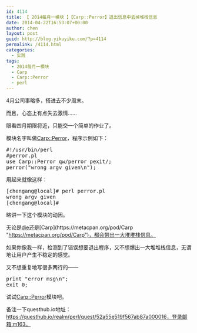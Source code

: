 ```yaml
---
id: 4114
title: 【 2014每月一模块 】【Carp::Perror】退出信息中去掉堆栈信息
date: 2014-04-22T16:53:07+00:00
author: chen
layout: post
guid: http://blog.yikuyiku.com/?p=4114
permalink: /4114.html
categories:
  - 实践
tags:
  - 2014每月一模块
  - Carp
  - Carp::Perror
  - perl
---
```

4月公司事略多，搭进去不少周末。

而且，心态上有点失去激情……

眼看四月期限将近，只能交一个简单的作业了。

模块名字叫做[Carp::Perror](https://metacpan.org/pod/Carp::Perror "https://metacpan.org/pod/Carp::Perror")，程序示例如下：

<pre class="brush: perl">#!/usr/bin/perl
#perror.pl
use Carp::Perror qw/perror pexit/;
perror("wrong argv given\n");
</pre>

用起来就像这样：

<pre class="brush: bash">[chengang@local]# perl perror.pl
wrong argv given
[chengang@local]#
</pre>

略讲一下这个模块的动因。

无论是[die](http://perldoc.perl.org/functions/die.html "http://perldoc.perl.org/functions/die.html")还是[Carp](https://metacpan.org/pod/Carp "https://metacpan.org/pod/Carp")，都会带出一大堆堆栈信息。

如果你像我一样，检测到了错误想要退出程序，又不想爆出一大堆堆栈信息，无谓地让用户产生不稳定的感觉。

又不想重复地写很多两行的——

<pre class="brush: perl">print "error msg\n";
exit 0;
</pre>

试试[Carp::Perror](https://metacpan.org/pod/Carp::Perror "https://metacpan.org/pod/Carp::Perror")模块吧。

备注一下questhub.io地址：https://questhub.io/realm/perl/quest/52a55e519f567ab87a000016，登录邮箱:m163。
